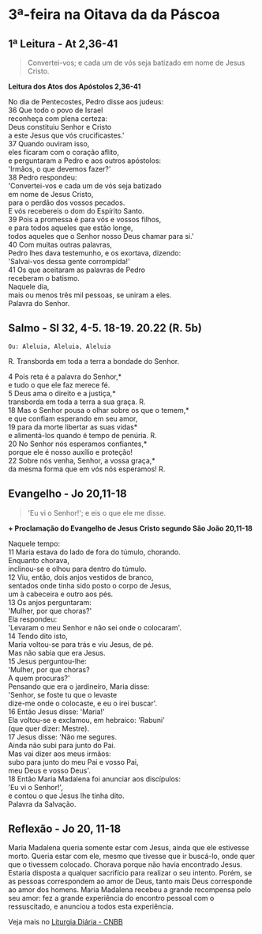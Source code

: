 # 3ª-feira na Oitava da da Páscoa

## 1ª Leitura - At 2,36-41

> Convertei-vos; e cada um de vós seja batizado em nome de Jesus Cristo.

**Leitura dos Atos dos Apóstolos 2,36-41**

No dia de Pentecostes, Pedro disse aos judeus:    
36 Que todo o povo de Israel   
 reconheça com plena certeza:   
 Deus constituiu Senhor e Cristo   
 a este Jesus que vós crucificastes.'    
37 Quando ouviram isso,   
 eles ficaram com o coração aflito,   
 e perguntaram a Pedro e aos outros apóstolos:   
 'Irmãos, o que devemos fazer?'    
38 Pedro respondeu:   
 'Convertei-vos  e cada um de vós seja batizado   
 em nome de Jesus Cristo,   
 para o perdão dos vossos pecados.   
 E vós recebereis o dom do Espírito Santo.    
39 Pois a promessa é para vós e vossos filhos,   
 e para todos aqueles que estão longe,   
 todos aqueles que o Senhor nosso Deus chamar para si.'    
40 Com muitas outras palavras,   
 Pedro lhes dava testemunho, e os exortava, dizendo:   
 'Salvai-vos dessa gente corrompida!'    
41 Os que aceitaram as palavras de Pedro   
 receberam o batismo.   
 Naquele dia,   
 mais ou menos três mil pessoas, se uniram a eles.   
 Palavra do Senhor.

## Salmo - Sl 32, 4-5. 18-19. 20.22 (R. 5b)

`Ou: Aleluia, Aleluia, Aleluia`

R. Transborda em toda a terra a bondade do Senhor.   
   
4 Pois reta é a palavra do Senhor,*   
 e tudo o que ele faz merece fé.    
5 Deus ama o direito e a justiça,*   
 transborda em toda a terra a sua graça. R.    
18 Mas o Senhor pousa o olhar sobre os que o temem,*   
 e que confiam esperando em seu amor,    
19 para da morte libertar as suas vidas*   
 e alimentá-los quando é tempo de penúria. R.    
20 No Senhor nós esperamos confiantes,*   
 porque ele é nosso auxílio e proteção!    
22 Sobre nós venha, Senhor, a vossa graça,*   
 da mesma forma que em vós nós esperamos! R.

## Evangelho - Jo 20,11-18

> 'Eu vi o Senhor!'; e eis o que ele me disse.

**+ Proclamação do Evangelho de Jesus Cristo segundo São João 20,11-18**

Naquele tempo:    
11 Maria estava do lado de fora do túmulo, chorando.    
 Enquanto chorava,   
 inclinou-se e olhou para dentro do túmulo.    
12 Viu, então, dois anjos vestidos de branco,    
 sentados onde tinha sido posto o corpo de Jesus,   
 um à cabeceira e outro aos pés.     
13 Os anjos perguntaram:    
 'Mulher, por que choras?'    
 Ela respondeu:    
 'Levaram o meu Senhor e não sei onde o colocaram'.    
14 Tendo dito isto,    
 Maria voltou-se para trás e viu Jesus, de pé.    
 Mas não sabia que era Jesus.     
15 Jesus perguntou-lhe:    
 'Mulher, por que choras?    
 A quem procuras?'    
 Pensando que era o jardineiro, Maria disse:    
 'Senhor, se foste tu que o levaste    
 dize-me onde o colocaste, e eu o irei buscar'.     
16 Então Jesus disse: 'Maria!'    
 Ela voltou-se e exclamou, em hebraico: 'Rabuni'    
  (que quer dizer: Mestre).     
17 Jesus disse: 'Não me segures.    
 Ainda não subi para junto do Pai.    
 Mas vai dizer aos meus irmãos:   
 subo para junto do meu Pai e vosso Pai,    
 meu Deus e vosso Deus'.     
18 Então Maria Madalena foi anunciar aos discípulos:   
 'Eu vi o Senhor!',    
 e contou o que Jesus lhe tinha dito.    
 Palavra da Salvação.

## Reflexão - Jo 20, 11-18

Maria Madalena queria somente estar com Jesus, ainda que ele estivesse morto. Queria estar com ele, mesmo que tivesse que ir buscá-lo, onde quer que o tivessem colocado. Chorava porque não havia encontrado Jesus. Estaria disposta a qualquer sacrifício para realizar o seu intento. Porém, se as pessoas correspondem ao amor de Deus, tanto mais Deus corresponde ao amor dos homens. Maria Madalena recebeu a grande recompensa pelo seu amor: fez a grande experiência do encontro pessoal com o ressuscitado, e anunciou a todos esta experiência.

Veja mais no [Liturgia Diária - CNBB](http://liturgiadiaria.cnbb.org.br/app/user/user/UserView.php?ano=2017&mes=4&dia=18)